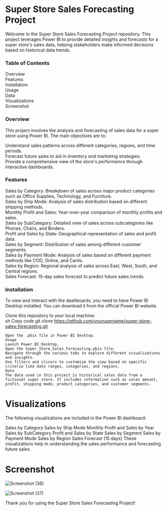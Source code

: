 # Super Store Sales Forecasting Project<br/>
Welcome to the Super Store Sales Forecasting Project repository. This project leverages Power BI to provide detailed insights and forecasts for a super store's sales data, helping stakeholders make informed decisions based on historical data trends.

### Table of Contents
Overview<br/>
Features<br/>
Installation<br/>
Usage<br/>
Data<br/>
Visualizations<br/>
Screenshot<br/>
### Overview
This project involves the analysis and forecasting of sales data for a super store using Power BI. The main objectives are to:<br/>

Understand sales patterns across different categories, regions, and time periods.<br/>
Forecast future sales to aid in inventory and marketing strategies.<br/>
Provide a comprehensive view of the store's performance through interactive dashboards.<br/>
### Features
Sales by Category: Breakdown of sales across major product categories such as Office Supplies, Technology, and Furniture.<br/>
Sales by Ship Mode: Analysis of sales distribution based on different shipping methods.<br/>
Monthly Profit and Sales: Year-over-year comparison of monthly profits and sales.<br/>
Sales by SubCategory: Detailed view of sales across subcategories like Phones, Chairs, and Binders.<br/>
Profit and Sales by State: Geographical representation of sales and profit data.<br/>
Sales by Segment: Distribution of sales among different customer segments.<br/>
Sales by Payment Mode: Analysis of sales based on different payment methods like COD, Online, and Cards.<br/>
Sales by Region: Regional analysis of sales across East, West, South, and Central regions.<br/>
Sales Forecast: 15-day sales forecast to predict future sales trends.<br/>
### Installation
To view and interact with the dashboards, you need to have Power BI Desktop installed. You can download it from the official Power BI website.<br/>

Clone this repository to your local machine:<br/>
sh
Copy code
git clone https://github.com/yourusername/super-store-sales-forecasting.git
```<br/>
Open the .pbix file in Power BI Desktop.
Usage
Launch Power BI Desktop.
Open the Super_Store_Sales_Forecasting.pbix file.
Navigate through the various tabs to explore different visualizations and insights.
Use filters and slicers to customize the view based on specific criteria like date ranges, categories, and regions.
Data
The data used in this project is historical sales data from a fictional super store. It includes information such as sales amount, profit, shipping mode, product categories, and customer segments.
```
# Visualizations
The following visualizations are included in the Power BI dashboard:

Sales by Category
Sales by Ship Mode
Monthly Profit and Sales by Year
Sales by SubCategory
Profit and Sales by State
Sales by Segment
Sales by Payment Mode
Sales by Region
Sales Forecast (15 days)
These visualizations help in understanding the sales performance and forecasting future sales.

# Screenshot
![Screenshot (36)](https://github.com/user-attachments/assets/e35db950-5e43-4f97-81c7-4119f0fa2e63)

![Screenshot (37)](https://github.com/user-attachments/assets/7f460634-1a12-4168-93b4-619c13647013)




Thank you for using the Super Store Sales Forecasting Project!






